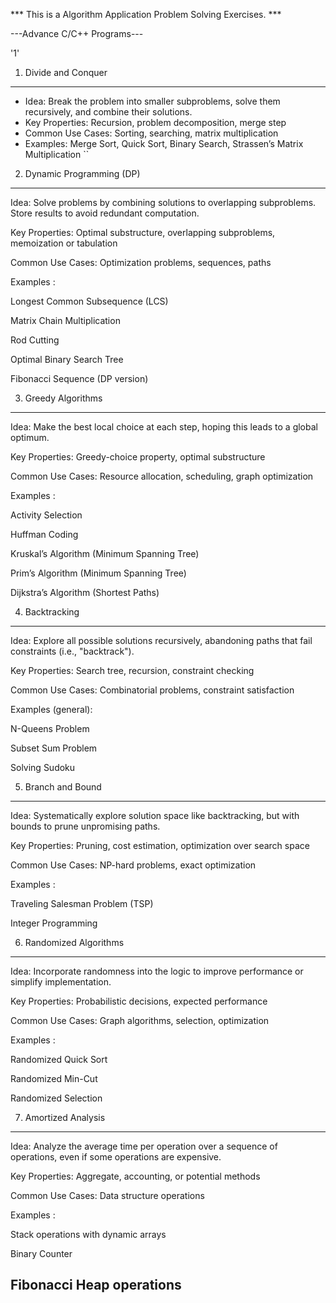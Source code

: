 *** This is a Algorithm Application Problem Solving Exercises. ***

---Advance C/C++ Programs---

'1'
1. Divide and Conquer
______________________________________
- Idea: Break the problem into smaller subproblems, solve them recursively, and combine their solutions.
- Key Properties: Recursion, problem decomposition, merge step
- Common Use Cases: Sorting, searching, matrix multiplication
- Examples: Merge Sort, Quick Sort, Binary Search, Strassen’s Matrix Multiplication
``
2. Dynamic Programming (DP)
---------------------------------------------------------------------------------
Idea: Solve problems by combining solutions to overlapping subproblems. Store results to avoid redundant computation.

Key Properties: Optimal substructure, overlapping subproblems, memoization or tabulation

Common Use Cases: Optimization problems, sequences, paths

Examples :

Longest Common Subsequence (LCS)

Matrix Chain Multiplication

Rod Cutting

Optimal Binary Search Tree

Fibonacci Sequence (DP version)

3. Greedy Algorithms
---------------------------------------------------------------------------------
Idea: Make the best local choice at each step, hoping this leads to a global optimum.

Key Properties: Greedy-choice property, optimal substructure

Common Use Cases: Resource allocation, scheduling, graph optimization

Examples :

Activity Selection

Huffman Coding

Kruskal’s Algorithm (Minimum Spanning Tree)

Prim’s Algorithm (Minimum Spanning Tree)

Dijkstra’s Algorithm (Shortest Paths)

4. Backtracking
---------------------------------------------------------------------------------
Idea: Explore all possible solutions recursively, abandoning paths that fail constraints (i.e., "backtrack").

Key Properties: Search tree, recursion, constraint checking

Common Use Cases: Combinatorial problems, constraint satisfaction

Examples (general):

N-Queens Problem

Subset Sum Problem

Solving Sudoku

5. Branch and Bound
---------------------------------------------------------------------------------
Idea: Systematically explore solution space like backtracking, but with bounds to prune unpromising paths.

Key Properties: Pruning, cost estimation, optimization over search space

Common Use Cases: NP-hard problems, exact optimization

Examples :

Traveling Salesman Problem (TSP)

Integer Programming

6. Randomized Algorithms
---------------------------------------------------------------------------------
Idea: Incorporate randomness into the logic to improve performance or simplify implementation.

Key Properties: Probabilistic decisions, expected performance

Common Use Cases: Graph algorithms, selection, optimization

Examples :

Randomized Quick Sort

Randomized Min-Cut

Randomized Selection

7. Amortized Analysis
---------------------------------------------------------------------------------
Idea: Analyze the average time per operation over a sequence of operations, even if some operations are expensive.

Key Properties: Aggregate, accounting, or potential methods

Common Use Cases: Data structure operations

Examples :

Stack operations with dynamic arrays

Binary Counter

Fibonacci Heap operations
---------------------------------------------------------------------------------
